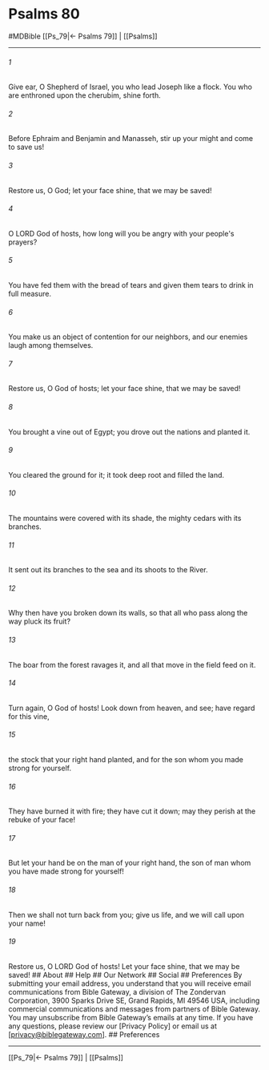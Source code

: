 # Psalms 80
#MDBible
[[Ps_79|← Psalms 79]] | [[Psalms]]

***






###### 1 


Give ear, O Shepherd of Israel, you who lead Joseph like a flock. You who are enthroned upon the cherubim, shine forth. 





###### 2 


Before Ephraim and Benjamin and Manasseh, stir up your might and come to save us! 





###### 3 


Restore us, O God; let your face shine, that we may be saved! 





###### 4 


O LORD God of hosts, how long will you be angry with your people's prayers? 





###### 5 


You have fed them with the bread of tears and given them tears to drink in full measure. 





###### 6 


You make us an object of contention for our neighbors, and our enemies laugh among themselves. 





###### 7 


Restore us, O God of hosts; let your face shine, that we may be saved! 





###### 8 


You brought a vine out of Egypt; you drove out the nations and planted it. 





###### 9 


You cleared the ground for it; it took deep root and filled the land. 





###### 10 


The mountains were covered with its shade, the mighty cedars with its branches. 





###### 11 


It sent out its branches to the sea and its shoots to the River. 





###### 12 


Why then have you broken down its walls, so that all who pass along the way pluck its fruit? 





###### 13 


The boar from the forest ravages it, and all that move in the field feed on it. 





###### 14 


Turn again, O God of hosts! Look down from heaven, and see; have regard for this vine, 





###### 15 


the stock that your right hand planted, and for the son whom you made strong for yourself. 





###### 16 


They have burned it with fire; they have cut it down; may they perish at the rebuke of your face! 





###### 17 


But let your hand be on the man of your right hand, the son of man whom you have made strong for yourself! 





###### 18 


Then we shall not turn back from you; give us life, and we will call upon your name! 





###### 19 


Restore us, O LORD God of hosts! Let your face shine, that we may be saved! ## About ## Help ## Our Network ## Social ## Preferences By submitting your email address, you understand that you will receive email communications from Bible Gateway, a division of The Zondervan Corporation, 3900 Sparks Drive SE, Grand Rapids, MI 49546 USA, including commercial communications and messages from partners of Bible Gateway. You may unsubscribe from Bible Gateway&rsquo;s emails at any time. If you have any questions, please review our [Privacy Policy] or email us at [privacy@biblegateway.com]. ## Preferences

***

[[Ps_79|← Psalms 79]] | [[Psalms]]
